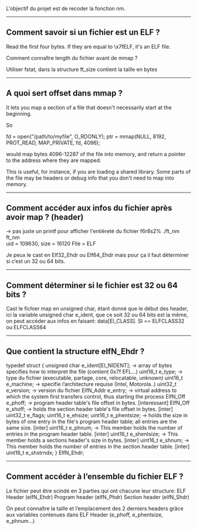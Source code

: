 L'objectif du projet est de recoder la fonction nm.

-------------------------------------------------------------------------------------
Comment savoir si un fichier est un ELF ?
-------------------------------------------------------------------------------------
Read the first four bytes. If they are equal to \x7fELF, it's an ELF file. 

Comment connaître length du fichier avant de mmap ?

Utiliser fstat, dans la structure ft_size contient la taille en bytes

-------------------------------------------------------------------------------------
A quoi sert offset dans mmap ?
-------------------------------------------------------------------------------------
It lets you map a section of a file that doesn't necessarily start at the beginning.

So

fd = open("/path/to/myfile", O_RDONLY);
ptr = mmap(NULL, 8192, PROT_READ, MAP_PRIVATE, fd, 4096);

would map bytes 4096-12287 of the file into memory, and return a pointer to the address where they are mapped.

This is useful, for instance, if you are loading a shared library. Some parts of the file may be headers or debug info that you don't need to map into memory.

-------------------------------------------------------------------------------------
Comment accéder aux infos du fichier après avoir map ? (header)
-------------------------------------------------------------------------------------
→ pas juste un printf pour afficher l'entièreté du fichier
f6r8s2% ./ft_nm ft_nm   
uid = 109630, size = 16120
FIle = ELF

Je peux le cast en Elf32_Ehdr ou Elf64_Ehdr mais pour ça il faut déterminer si c’est un 32 ou 64 bits.

-------------------------------------------------------------------------------------
Comment déterminer si le fichier est 32 ou 64 bits ?
-------------------------------------------------------------------------------------
Cast le fichier map en unsigned char, étant donné que le début des header, ici la variable unsigned char e_ident, que ce soit 32 ou 64 bits est la même, on peut accéder aux infos en faisant: data[EI_CLASS]. SI == ELFCLASS32 ou ELFCLASS64

-------------------------------------------------------------------------------------
Que contient la structure elfN_Ehdr ?
-------------------------------------------------------------------------------------
typedef struct {
     unsigned char e_ident[EI_NIDENT];
→ array of bytes specifies how to interpret the file (contient 0x7f EFL…)
     uint16_t      e_type;
→ type du fichier (executable, partage, core, relocatable, unknown)
     uint16_t      e_machine;
→ specifie l’architecture requise (Intel, Motorola..)
     uint32_t      e_version;
→ version du fichier
     ElfN_Addr     e_entry;
→ virtual address to which the system first transfers control, thus starting the process
     ElfN_Off      e_phoff;
→ program header table's file offset in bytes. [interessant]
     ElfN_Off      e_shoff;
→ holds the section header table's file offset in bytes. [inter]
     uint32_t      e_flags;
     uint16_t      e_ehsize;
     uint16_t      e_phentsize;
→ holds the size in bytes of one entry in the file's program header table; all entries are the same size. [inter]
     uint16_t      e_phnum;
→ This member holds the number of entries in the program header table. [inter]
     uint16_t      e_shentsize;
→ This member holds a sections header's size in bytes. [inter]
     uint16_t      e_shnum;
→ This member holds the number of entries in the section header table. [inter]
     uint16_t      e_shstrndx;
} ElfN_Ehdr;

-------------------------------------------------------------------------------------
Comment accéder à l’ensemble du fichier ELF ?
-------------------------------------------------------------------------------------
Le fichier peut être scindé en 3 parties qui ont chacune leur structure:
ELF Header (elfN_Ehdr)
Program header (elfN_Phdr)
Section header (elfN_Shdr)

On peut connaître la taille et l’emplacement des 2 derniers headers grâce aux variables contenues dans ELF Header (e_phoff, e_phentsize, e_phnum…)
